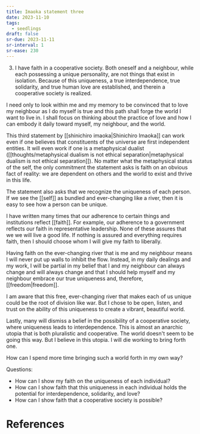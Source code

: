 ```yaml
---
title: Imaoka statement three
date: 2023-11-10
tags:
  - seedlings
draft: false
sr-due: 2023-11-11
sr-interval: 1
sr-ease: 230
---
```

3. I have faith in a cooperative society. Both oneself and a neighbour, while each possessing a unique personality, are not things that exist in isolation. Because of this uniqueness, a true interdependence, true solidarity, and true human love are established, and therein a cooperative society is realized.

I need only to look within me and my memory to be convinced that to love my neighbour as I do myself is true and this path shall forge the world I want to live in. I shall focus on thinking about the practice of love and how I can embody it daily toward myself, my neighbour, and the world.

This third statement by [[shinichiro imaoka|Shinichiro Imaoka]] can work even if one believes that constituents of the universe are first independent entities. It will even work if one is a metaphysical dualist ([[thoughts/metaphysical dualism is not ethical separation|metaphysical dualism is not ethical separation]]). No matter what the metaphysical status of the self, the only commitment the statement asks is faith on an obvious fact of reality: we are dependent on others and the world to exist and thrive in this life.

The statement also asks that we recognize the uniqueness of each person. If we see the [[self]] as bundled and ever-changing like a river, then it is easy to see how a person can be unique.

I have written many times that our adherence to certain things and institutions reflect [[faith]]. For example, our adherence to a government reflects our faith in representative leadership. None of these assures that we we will live a good life. If nothing is assured and everything requires faith, then I should choose whom I will give my faith to liberally.

Having faith on the ever-changing river that is me and my neighbour means I will never put up walls to inhibit the flow. Instead, in my daily dealings and my work, I will be partial in my belief that I and my neighbour can always change and will always change and that I should help myself and my neighbour embrace our true uniqueness and, therefore, [[freedom|freedom]].

I am aware that this free, ever-changing river that makes each of us unique could be the root of division like war. But I chose to be open, listen, and trust on the ability of this uniqueness to create a vibrant, beautiful world.

Lastly, many will dismiss a belief in the possibility of a cooperative society, where uniqueness leads to interdependence. This is almost an anarchic utopia that is both pluralistic and cooperative. The world doesn't seem to be going this way. But I believe in this utopia. I will die working to bring forth one.

How can I spend more time bringing such a world forth in my own way?

Questions:
- How can I show my faith on the uniqueness of each individual?
- How can I show faith that this uniqueness in each individual holds the potential for interdependence, solidarity, and love?
- How can I show faith that a cooperative society is possible?

# References